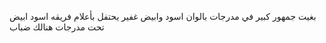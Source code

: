 بغيت جمهور كبير في مدرجات بالوان اسود وابيض غفير يحتفل بأعلام فريقه اسود ابيض تحت مدرجات هنالك ضباب 
